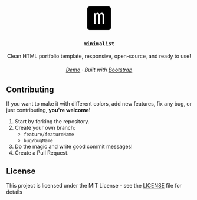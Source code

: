 <p align="center">
  <img src="https://raw.githubusercontent.com/imgios/minimalist/master/.github/minimalist-512.png" width="64">
  <h3 align="center"><code>minimalist</code></h3>
</p>

<p align="center">Clean HTML portfolio template, responsive, open-source, and ready to use!</p>

<h6 align="center"><a href="https://imgios.github.io/minimalist/">Demo</a> · Built with <a href="https://getbootstrap.com/">Bootstrap</a></h6>

## Contributing
If you want to make it with different colors, add new features, fix any bug, or just contributing, **you're welcome**!
1. Start by forking the repository.
2. Create your own branch: 
    - `feature/featureName`
    - `bug/bugName`
3. Do the magic and write good commit messages!
4. Create a Pull Request.

## License

This project is licensed under the MIT License - see the [LICENSE](LICENSE) file for details
